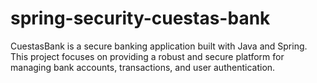 # spring-security-cuestas-bank
CuestasBank is a secure banking application built with Java and Spring. This project focuses on providing a robust and secure platform for managing bank accounts, transactions, and user authentication.
